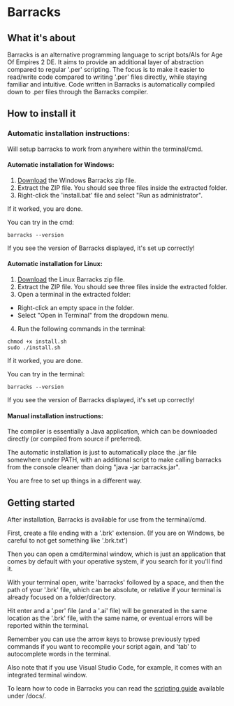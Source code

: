 # Barracks

## What it's about

Barracks is an alternative programming language to script bots/AIs for Age Of Empires 2 DE.
It aims to provide an additional layer of abstraction compared to regular '.per' scripting.
The focus is to make it easier to read/write code compared to writing '.per' files directly, while staying familiar and intuitive.
Code written in Barracks is automatically compiled down to .per files through the Barracks compiler.

## How to install it

### Automatic installation instructions:

Will setup barracks to work from anywhere within the terminal/cmd.

#### Automatic installation for **Windows**:

1. [Download](https://github.com/NicoloMoretti/barracks/releases/tag/v1.0.0) the Windows Barracks zip file.
2. Extract the ZIP file. You should see three files inside the extracted folder.
3. Right-click the 'install.bat' file and select "Run as administrator".

If it worked, you are done.

You can try in the cmd:
```text
barracks --version
```
If you see the version of Barracks displayed, it's set up correctly!

#### Automatic installation for **Linux**:

1. [Download](https://github.com/NicoloMoretti/barracks/releases/tag/v1.0.0) the Linux Barracks zip file.
2. Extract the ZIP file. You should see three files inside the extracted folder.
3. Open a terminal in the extracted folder:
  - Right-click an empty space in the folder.
  - Select "Open in Terminal" from the dropdown menu.
4. Run the following commands in the terminal:

```text
chmod +x install.sh
sudo ./install.sh
```

If it worked, you are done.

You can try in the terminal:
```text
barracks --version
```
If you see the version of Barracks displayed, it's set up correctly!


#### Manual installation instructions:

The compiler is essentially a Java application, which can be downloaded directly (or compiled from source if preferred).

The automatic installation is just to automatically place the .jar file somewhere under PATH, with an additional script to make calling barracks from the console cleaner than doing "java -jar barracks.jar".

You are free to set up things in a different way.


## Getting started

After installation, Barracks is available for use from the terminal/cmd.

First, create a file ending with a '.brk' extension. (If you are on Windows, be careful to not get something like '.brk.txt')

Then you can open a cmd/terminal window, which is just an application that comes by default with your operative system, if you search for it you'll find it.

With your terminal open, write 'barracks' followed by a space, and then the path of your '.brk' file, which can be absolute, or relative if your terminal is already focused on a folder/directory.

Hit enter and a '.per' file (and a '.ai' file) will be generated in the same location as the '.brk' file, with the same name, or eventual errors will be reported within the terminal.

Remember you can use the arrow keys to browse previously typed commands if you want to recompile your script again, and 'tab' to autocomplete words in the terminal.

Also note that if you use Visual Studio Code, for example, it comes with an integrated terminal window.


To learn how to code in Barracks you can read the [scripting guide](docs/scripting-guide.md) available under /docs/.
